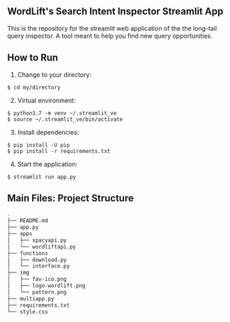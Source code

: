 ## WordLift's Search Intent Inspector Streamlit App
This is the repository for the streamlit web application of the the long-tail query inspector. 
A tool meant to help you find new query opportunities.


## How to Run
1. Change to your directory:
```
$ cd my/directory
```
2. Virtual environment:
```
$ python3.7 -m venv ~/.streamlit_ve
$ source ~/.streamlit_ve/bin/activate
```
3. Install dependencies:
```
$ pip install -U pip
$ pip install -r requirements.txt
```
4. Start the application:
```
$ streamlit run app.py
```


## Main Files: Project Structure
  ```sh
  .
  ├── README.md
  ├── app.py
  ├── apps
  │   ├── spacyapi.py
  │   └── wordliftapi.py
  ├── functions
  │   ├── download.py
  │   └── interface.py
  ├── img
  │   ├── fav-ico.png
  │   ├── logo-wordlift.png
  │   └── pattern.png
  ├── multiapp.py
  ├── requirements.txt
  └── style.css 
  ```
